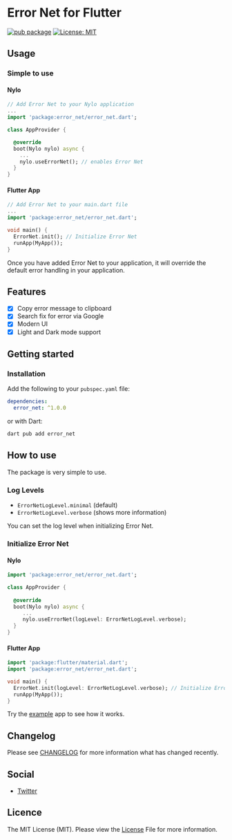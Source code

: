 # Error Net for Flutter

[![pub package](https://img.shields.io/pub/v/permission_policy.svg)](https://pub.dartlang.org/packages/permission_policy)
[![License: MIT](https://img.shields.io/badge/license-MIT-purple.svg)](https://opensource.org/licenses/MIT)

## Usage

### Simple to use

#### Nylo

``` dart
// Add Error Net to your Nylo application
...
import 'package:error_net/error_net.dart';

class AppProvider {

  @override
  boot(Nylo nylo) async {
    ...
    nylo.useErrorNet(); // enables Error Net
  }
}
```

#### Flutter App

``` dart
// Add Error Net to your main.dart file
...
import 'package:error_net/error_net.dart';

void main() {
  ErrorNet.init(); // Initialize Error Net
  runApp(MyApp());
}
```

Once you have added Error Net to your application, it will override the default error handling in your application.

## Features

- [x] Copy error message to clipboard
- [x] Search fix for error via Google
- [x] Modern UI
- [x] Light and Dark mode support

## Getting started

### Installation

Add the following to your `pubspec.yaml` file:

``` yaml
dependencies:
  error_net: ^1.0.0
```

or with Dart:

``` bash
dart pub add error_net
```

## How to use

The package is very simple to use. 

### Log Levels

- `ErrorNetLogLevel.minimal` (default)
- `ErrorNetLogLevel.verbose` (shows more information)

You can set the log level when initializing Error Net.

### Initialize Error Net


#### Nylo

``` dart
import 'package:error_net/error_net.dart';

class AppProvider {
    
  @override
  boot(Nylo nylo) async {
     ...
     nylo.useErrorNet(logLevel: ErrorNetLogLevel.verbose);
  }
}
```

#### Flutter App
``` dart
import 'package:flutter/material.dart';
import 'package:error_net/error_net.dart';

void main() {
  ErrorNet.init(logLevel: ErrorNetLogLevel.verbose); // Initialize Error Net
  runApp(MyApp());
}
```

Try the [example](/example) app to see how it works.

## Changelog
Please see [CHANGELOG](https://github.com/nylo-core/permission-policy/blob/master/CHANGELOG.md) for more information what has changed recently.

## Social
* [Twitter](https://twitter.com/nylo_dev)

## Licence

The MIT License (MIT). Please view the [License](https://github.com/nylo-core/permission-policy/blob/main/LICENSE) File for more information.
